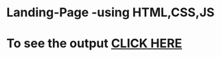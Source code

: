 # Landing-Page -using HTML,CSS,JS
 # To see the output [CLICK HERE](https://ashutosh50.github.io/Loader-)
